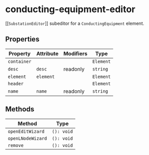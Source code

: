 # conducting-equipment-editor

[[`SubstationEditor`]] subeditor for a `ConductingEquipment` element.

## Properties

| Property    | Attribute | Modifiers | Type      |
|-------------|-----------|-----------|-----------|
| `container` |           |           | `Element` |
| `desc`      | `desc`    | readonly  | `string`  |
| `element`   | `element` |           | `Element` |
| `header`    |           |           | `Element` |
| `name`      | `name`    | readonly  | `string`  |

## Methods

| Method            | Type       |
|-------------------|------------|
| `openEditWizard`  | `(): void` |
| `openLNodeWizard` | `(): void` |
| `remove`          | `(): void` |
